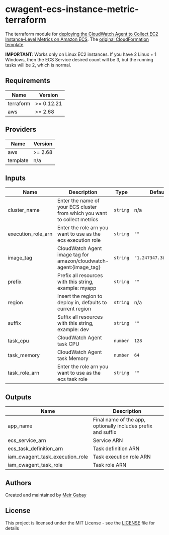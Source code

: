# cwagent-ecs-instance-metric-terraform

The terraform module for [deploying the CloudWatch Agent to Collect EC2 Instance-Level Metrics on Amazon ECS](https://docs.aws.amazon.com/AmazonCloudWatch/latest/monitoring/deploy-container-insights-ECS-instancelevel.html#deploy-container-insights-ECS-instancelevel-quickstart). The [original CloudFormation template](https://raw.githubusercontent.com/aws-samples/amazon-cloudwatch-container-insights/latest/ecs-task-definition-templates/deployment-mode/daemon-service/cwagent-ecs-instance-metric/cloudformation-quickstart/cwagent-ecs-instance-metric-cfn.tpl).

**IMPORTANT**: Works only on Linux EC2 instances. If you have 2 Linux + 1 Windows, then the ECS Service desired count will be 3, but the running tasks will be 2, which is normal.

<!-- terraform_docs_start -->

## Requirements

| Name | Version |
|------|---------|
| terraform | >= 0.12.21 |
| aws | >= 2.68 |

## Providers

| Name | Version |
|------|---------|
| aws | >= 2.68 |
| template | n/a |

## Inputs

| Name | Description | Type | Default | Required |
|------|-------------|------|---------|:--------:|
| cluster_name | Enter the name of your ECS cluster from which you want to collect metrics | `string` | n/a | yes |
| execution_role_arn | Enter the role arn you want to use as the ecs execution role | `string` | `""` | no |
| image_tag | CloudWatch Agent image tag for amazon/cloudwatch-agent:{image_tag} | `string` | `"1.247347.3b250378"` | no |
| prefix | Prefix all resources with this string, example: myapp | `string` | `""` | no |
| region | Insert the region to deploy in, defaults to current region | `string` | n/a | yes |
| suffix | Suffix all resources with this string, example: dev | `string` | `""` | no |
| task_cpu | CloudWatch Agent task CPU | `number` | `128` | no |
| task_memory | CloudWatch Agent task Memory | `number` | `64` | no |
| task_role_arn | Enter the role arn you want to use as the ecs task role | `string` | `""` | no |

## Outputs

| Name | Description |
|------|-------------|
| app_name | Final name of the app, optionally includes prefix and suffix |
| ecs_service_arn | Service ARN |
| ecs_task_definition_arn | Task definition ARN |
| iam_cwagent_task_execution_role | Task execution role ARN |
| iam_cwagent_task_role | Task role ARN |

<!-- terraform_docs_end -->

## Authors

Created and maintained by [Meir Gabay](https://github.com/unfor19)

## License

This project is licensed under the MIT License - see the [LICENSE](https://github.com/unfor19/cwagent-ecs-instance-metric-terraform/blob/master/LICENSE) file for details

